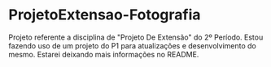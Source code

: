 # ProjetoExtensao-Fotografia
Projeto referente a disciplina de "Projeto De Extensão" do 2º Período. Estou fazendo uso de um projeto do P1 para atualizações e desenvolvimento do mesmo. Estarei deixando mais informações no README.
